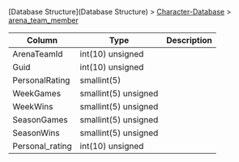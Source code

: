[Database Structure](Database Structure) > [Character-Database](Character-Database) > [arena_team_member](arena_team_member)

Column | Type | Description
--- | --- | ---
ArenaTeamId | int(10) unsigned | 
Guid | int(10) unsigned | 
PersonalRating | smallint(5) | 
WeekGames | smallint(5) unsigned | 
WeekWins | smallint(5) unsigned | 
SeasonGames | smallint(5) unsigned | 
SeasonWins | smallint(5) unsigned | 
Personal_rating | int(10) unsigned | 
